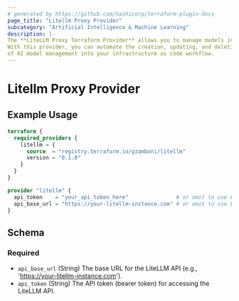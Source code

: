 ```yaml
---
# generated by https://github.com/hashicorp/terraform-plugin-docs
page_title: "Litellm Proxy Provider"
subcategory: "Artificial Intelligence & Machine Learning"
description: |-
The **LiteLLM Proxy Terraform Provider** allows you to manage models in your LiteLLM Proxy instance using Terraform.
With this provider, you can automate the creation, updating, and deletion of AI models, enabling seamless integration
of AI model management into your infrastructure as code workflow.
---
```


# Litellm Proxy Provider

## Example Usage

```terraform
terraform {
  required_providers {
    litellm = {
      source  = "registry.terraform.io/gzamboni/litellm"
      version = "0.1.0"
    }
  }
}

provider "litellm" {
  api_token    = "your_api_token_here"               # or omit to use LITELLM_API_TOKEN
  api_base_url = "https://your-litellm-instance.com" # or omit to use LITELLM_API_BASE_URL
}
```

<!-- schema generated by tfplugindocs -->
## Schema

### Required

- `api_base_url` (String) The base URL for the LiteLLM API (e.g., '<https://your-litellm-instance.com>').
- `api_token` (String) The API token (bearer token) for accessing the LiteLLM API.
